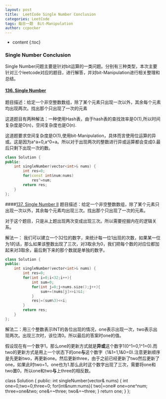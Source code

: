 ```yaml
---
layout: post
title:  LeetCode Single Number Conclusion
categories: LeetCode
tags: 每日一题  Bit-Manipulation
author: ccpocker
---
```


* content
{:toc}


### Single Number Conclusion
Single Number问题主要是针对bit运算的一类问题。分别有三种类型，本次主要针对三个leetcode对应的题目，进行解答，并对bit-Manipulation进行相关整理和总结。

#### [136. Single Number](https://leetcode.com/problems/single-number/)
题目描述：给定一个非空整数数组，除了某个元素只出现一次以外，其余每个元素均出现两次。找出那个只出现了一次的元素

这道题目有两种解法：一种使用Hash表，由于hash表的查找效率是O(1),所以时间复杂度是O(n)，空间复杂度也是O(n).

这道题要求空间复杂度是O(1),使用bit-Manipulation，具体而言使用位运算的异或。这是因为a^a=0,a^0=a。所以对于出现两次的整数进行异或运算都会变成0.最后只剩下出现一次的数。
```C++
class Solution {
public:
    int singleNumber(vector<int>& nums) {
        int res=0;
        for(const int&num:nums)
            res^=num;
        return res;
    }
};
```


####[137. Single Number II](https://leetcode.com/problems/single-number-ii/)
题目描述：给定一个非空整数数组，除了某个元素只出现一次以外，其余每个元素均出现三次。找出那个只出现了一次的元素。

对于这个题目，只是从上题出现两次变成出现三次。所以需要挖掘内在的逻辑关系。

解法一：
我们可以建立一个32位的数字，来统计每一位1出现的次数，如果某一位为1的话，那么如果该整数出现了三次，对3取余为0，我们把每个数的对应位都加起来对3取余，最后剩下来的那个数就是单独的数字。
```cpp
class Solution {
public:
    int singleNumber(vector<int>& nums) {
        int res=0;
        for(int i=0;i<32;i++){
            int sum=0;
            for(int j=0;j<nums.size();j++){
                sum+=(nums[j]>>i)&1;
            }
            res|=(sum%3)<<i;
        }
        return res;
    }
};
```
解法二：用三个整数表示INT的各位出现的情况，one表示出现一次，two表示出现两次。出现三次时，该位清0。所以最后的答案时one的值。

假设现在有一个数字1，那么one的更新方式就是**异或**这个数字1(0\^1=0,1^1=0).而two的更新方式是用上一个状态下的one**与**这个数字（1&1=1,1&0=0).注意更新顺序是先更新two，再更新one。然后更新three，由于之前已经更新了two然后更新了one，如果此时two=1，one也为1.那么此时这个数字出现了三次，需要将one和two置0，所以one和two**与**上three的相反数。

class Solution {
public:
    int singleNumber(vector<int>& nums) {
        int one=0,two=0,three=0;
        for(int&num:nums){
            two|=one&num;
            one=one^num;
            three=one&two;
            one&=~three;
            two&=~three;
        }
        return one;
    }
};
